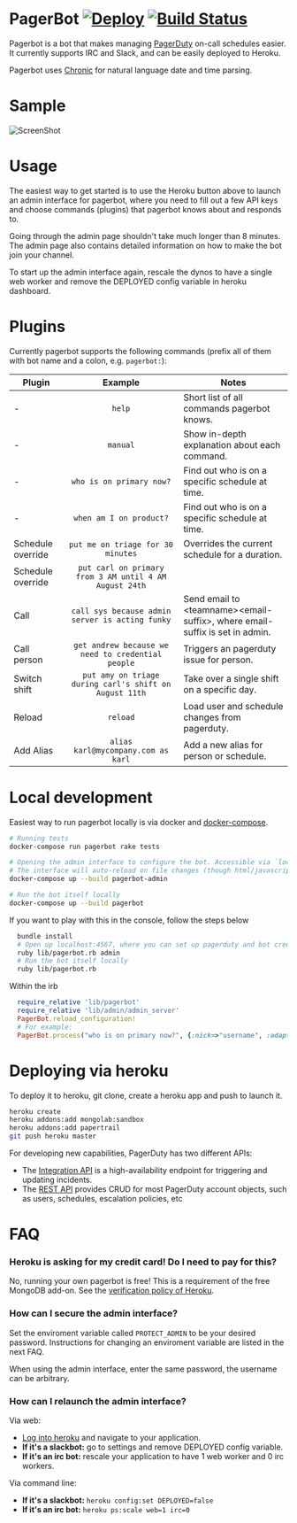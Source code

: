 PagerBot [![Deploy](https://www.herokucdn.com/deploy/button.png)](https://heroku.com/deploy?template=https://github.com/stripe-contrib/pagerbot) [![Build Status](https://travis-ci.org/stripe-contrib/pagerbot.svg?branch=master)](https://travis-ci.org/stripe-contrib/pagerbot)
========

Pagerbot is a bot that makes managing [PagerDuty](http://www.pagerduty.com/) on-call schedules easier. It currently supports IRC and Slack, and can be easily deployed to Heroku.

Pagerbot uses [Chronic](https://github.com/mojombo/chronic) for natural language date and time parsing.

Sample
=====

![ScreenShot](public/pics/animation.gif)

Usage
======

The easiest way to get started is to use the Heroku button above to launch an admin interface for pagerbot, where you need to fill out a few API keys and choose commands (plugins) that pagerbot knows about and responds to.

Going through the admin page shouldn't take much longer than 8 minutes. The admin page also contains detailed information on how to make the bot join your channel.

To start up the admin interface again, rescale the dynos to have a single web worker and remove the DEPLOYED config variable in heroku dashboard.

Plugins
=======

Currently pagerbot supports the following commands (prefix all of them with bot name and a colon, e.g. `pagerbot:`):

| Plugin | Example | Notes |
| ----------------- |:---------------------------------------------------:| -----|
| - | `help` | Short list of all commands pagerbot knows. |
| - | `manual` | Show in-depth explanation about each command. |
| - | `who is on primary now?` | Find out who is on a specific schedule at time. |
| - | `when am I on product?` | Find out who is on a specific schedule at time. |
| Schedule override | `put me on triage for 30 minutes` | Overrides the current schedule for a duration. |
| Schedule override | `put carl on primary from 3 AM until 4 AM August 24th` | |
| Call | `call sys because admin server is acting funky` | Send email to \<teamname\>\<email-suffix\>, where email-suffix is set in admin. |
| Call person | `get andrew because we need to credential people` | Triggers an pagerduty issue for person. |
| Switch shift | `put amy on triage during carl's shift on August 11th` | Take over a single shift on a specific day. |
| Reload | `reload` | Load user and schedule changes from pagerduty. |
| Add Alias | `alias karl@mycompany.com as karl` | Add a new alias for person or schedule. |

Local development
=============

Easiest way to run pagerbot locally is via docker and [docker-compose](https://docs.docker.com/compose/).

```bash
# Running tests
docker-compose run pagerbot rake tests

# Opening the admin interface to configure the bot. Accessible via `localhost:4567`
# The interface will auto-reload on file changes (though html/javascript may be cached).
docker-compose up --build pagerbot-admin

# Run the bot itself locally
docker-compose up --build pagerbot
```

If you want to play with this in the console, follow the steps below

```bash
  bundle install
  # Open up localhost:4567, where you can set up pagerduty and bot credentials. Necessary for testing functionality on the console/bot. Scrolling through different pages, will populate your mongo database with users and schedules.
  ruby lib/pagerbot.rb admin
  # Run the bot itself locally
  ruby lib/pagerbot.rb
```

Within the irb
```ruby
  require_relative 'lib/pagerbot'
  require_relative 'lib/admin/admin_server'
  PagerBot.reload_configuration!
  # For example:
  PagerBot.process("who is on primary now?", {:nick=>"username", :adapter=>:slack})
```

Deploying via heroku
=======

To deploy it to heroku, git clone, create a heroku app and push to launch it.
```bash
heroku create
heroku addons:add mongolab:sandbox
heroku addons:add papertrail
git push heroku master
```

For developing new capabilities, PagerDuty has two different APIs:

* The [Integration API](https://developer.pagerduty.com/documentation/integration/events) is a high-availability endpoint for triggering and updating incidents.
* The [REST API](https://developer.pagerduty.com/documentation/rest) provides CRUD for most PagerDuty account objects, such as users, schedules, escalation policies, etc

FAQ
====

### Heroku is asking for my credit card! Do I need to pay for this?
No, running your own pagerbot is free! This is a requirement of the free MongoDB add-on. See the [verification policy of Heroku](https://devcenter.heroku.com/articles/account-verification#verification-requirement).

### How can I secure the admin interface?

Set the enviroment variable called `PROTECT_ADMIN` to be your desired password. Instructions for changing an enviroment variable are listed in the next FAQ.

When using the admin interface, enter the same password, the username can be arbitrary.

### How can I relaunch the admin interface?

Via web:
* [Log into heroku](https://dashboard.heroku.com/) and navigate to your application.
* **If it's a slackbot:** go to settings and remove DEPLOYED config variable.
* **If it's an irc bot:** rescale your application to have 1 web worker and 0 irc workers.

Via command line:
* **If it's a slackbot:** `heroku config:set DEPLOYED=false`
* **If it's an irc bot:** `heroku ps:scale web=1 irc=0`
